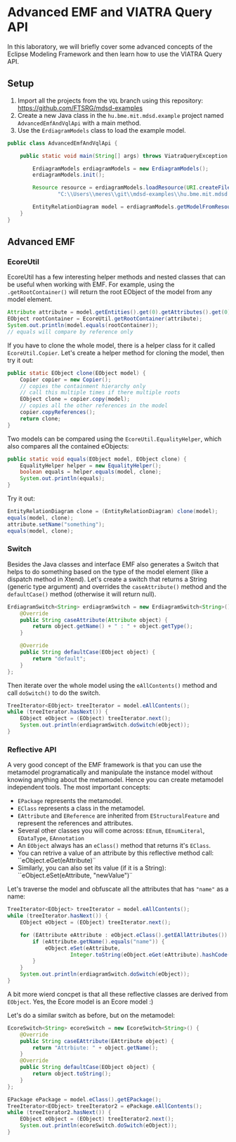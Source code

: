 Advanced EMF and VIATRA Query API
===============================

In this laboratory, we will briefly cover some advanced concepts of the Eclipse Modeling Framework and then learn how to use the VIATRA Query API.

Setup
-----

1. Import all the projects from the ``VQL`` branch using this repository: https://github.com/FTSRG/mdsd-examples
1. Create a new Java class in the ``hu.bme.mit.mdsd.example`` project named ``AdvancedEmfAndVqlApi`` with a main method.
1. Use the ``ErdiagramModels`` class to load the example model.

```java
public class AdvancedEmfAndVqlApi {

    public static void main(String[] args) throws ViatraQueryException {

        ErdiagramModels erdiagramModels = new ErdiagramModels();
        erdiagramModels.init();

        Resource resource = erdiagramModels.loadResource(URI.createFileURI(
                "C:\\Users\\meres\\git\\mdsd-examples\\hu.bme.mit.mdsd.erdiagram.examplediagrams\\My.erdiagram"));

        EntityRelationDiagram model = erdiagramModels.getModelFromResource(resource);
    }
}
```

Advanced EMF
------------

### EcoreUtil

EcoreUtil has a few interesting helper methods and nested classes that can be useful when working with EMF.
For example, using the ``.getRootContainer()`` will return the root EObject of the model from any model element.

```java
Attribute attribute = model.getEntities().get(0).getAttributes().get(0);
EObject rootContainer = EcoreUtil.getRootContainer(attribute);
System.out.println(model.equals(rootContainer));
// equals will compare by reference only
```

If you have to clone the whole model, there is a helper class for it called ``EcoreUtil.Copier``.
Let's create a helper method for cloning the model, then try it out:

```java
public static EObject clone(EObject model) {
    Copier copier = new Copier();
    // copies the containment hierarchy only
    // call this multiple times if there multiple roots
    EObject clone = copier.copy(model);
    // copies all the other references in the model
    copier.copyReferences();
    return clone;
}
```

Two models can be compared using the ``EcoreUtil.EqualityHelper``, which also compares all the contained eObjects:

```java
public static void equals(EObject model, EObject clone) {
    EqualityHelper helper = new EqualityHelper();
    boolean equals = helper.equals(model, clone);
    System.out.println(equals);
}
```

Try it out:

```java
EntityRelationDiagram clone = (EntityRelationDiagram) clone(model);
equals(model, clone);
attribute.setName("something");
equals(model, clone);
```

### Switch

Besides the Java classes and interface EMF also generates a <Prefix>Switch that helps to do something based on the type of the model element (like a dispatch method in Xtend).
Let's create a switch that returns a String (generic type argument) and overrides the ``caseAttribute()`` method and the ``defaultCase()`` method (otherwise it will return null).

```java
ErdiagramSwitch<String> erdiagramSwitch = new ErdiagramSwitch<String>() {
    @Override
    public String caseAttribute(Attribute object) {
        return object.getName() + " : " + object.getType();
    }

    @Override
    public String defaultCase(EObject object) {
        return "default";
    }
};
```

Then iterate over the whole model using the ``eAllContents()`` method and call ``doSwitch()`` to do the switch.

```java
TreeIterator<EObject> treeIterator = model.eAllContents();
while (treeIterator.hasNext()) {
    EObject eObject = (EObject) treeIterator.next();
    System.out.println(erdiagramSwitch.doSwitch(eObject));
}
```

### Reflective API

A very good concept of the EMF framework is that you can use the metamodel programatically and manipulate the instance model without knowing anything about the metamodel.
Hence you can create metamodel independent tools.
The most important concepts:
* ``EPackage`` represents the metamodel.
* ``EClass`` represents a class in the metamodel.
* ``EAttribute`` and ``EReference`` are inherited from ``EStructuralFeature`` and represent the references and attributes.
* Several other classes you will come across: ``EEnum``, ``EEnumLiteral``, ``EDataType``, ``EAnnotation``
* An ``EObject`` always has an ``eClass()`` method that returns it's ``EClass``.
* You can retrive a value of an attribute by this reflective method call: ``eObject.eGet(eAttribute)˙˙
* Similarly, you can also set its value (if it is a String): ``eObject.eSet(eAttribute, "newValue")˙˙

Let's traverse the model and obfuscate all the attributes that has ``"name"`` as a name:

```java
TreeIterator<EObject> treeIterator = model.eAllContents();
while (treeIterator.hasNext()) {
    EObject eObject = (EObject) treeIterator.next();

    for (EAttribute eAttribute : eObject.eClass().getEAllAttributes()) {
        if (eAttribute.getName().equals("name")) {
            eObject.eSet(eAttribute,
                    Integer.toString(eObject.eGet(eAttribute).hashCode()));
        }
    }
    System.out.println(erdiagramSwitch.doSwitch(eObject));
}
```

A bit more wierd concpet is that all these reflective classes are derived from ``EObject``.
Yes, the Ecore model is an Ecore model :)

Let's do a similar switch as before, but on the metamodel:

```java
EcoreSwitch<String> ecoreSwitch = new EcoreSwitch<String>() {
    @Override
    public String caseEAttribute(EAttribute object) {
        return "Attrbiute: " + object.getName();
    }
    @Override
    public String defaultCase(EObject object) {
        return object.toString();
    }
};

EPackage ePackage = model.eClass().getEPackage();
TreeIterator<EObject> treeIterator2 = ePackage.eAllContents();
while (treeIterator2.hasNext()) {
    EObject eObject = (EObject) treeIterator2.next();
    System.out.println(ecoreSwitch.doSwitch(eObject));
}
```
